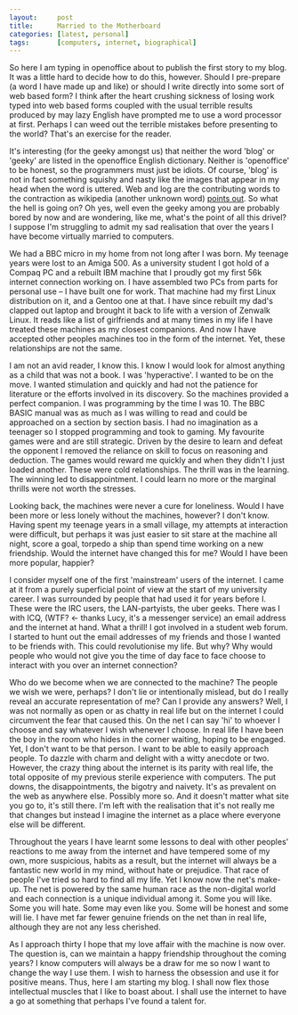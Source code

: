 ```yaml
---
layout:     post
title:      Married to the Motherboard
categories: [latest, personal]
tags:       [computers, internet, biographical]
---
```


So here I am typing in openoffice about to publish the first story to my blog. It was a little hard to decide how to do this, however. Should I pre-prepare (a word I have made up and like) or should I write directly into some sort of web based form? I think after the heart crushing sickness of losing work typed into web based forms coupled with the usual terrible results produced by may lazy English have prompted me to use a word processor at first. Perhaps I can weed out the terrible mistakes before presenting to the world? That's an exercise for the reader.

It's interesting (for the geeky amongst us) that neither the word 'blog' or 'geeky' are listed in the openoffice English dictionary. Neither is 'openoffice' to be honest, so the programmers must just be idiots. Of course, 'blog' is not in fact something squishy and nasty like the images that appear in my head when the word is uttered. Web and log are the contributing words to the contraction as wikipedia (another unknown word) [points out](https://en.wikipedia.org/wiki/Blog). So what the hell is going on? Oh yes, well even the geeky among you are probably bored by now and are wondering, like me, what's the point of all this drivel? I suppose I'm struggling to admit my sad realisation that over the years I have become virtually married to computers.

We had a BBC micro in my home from not long after I was born. My teenage years were lost to an Amiga 500. As a university student I got hold of a Compaq PC and a rebuilt IBM machine that I proudly got my first 56k internet connection working on. I have assembled two PCs from parts for personal use – I have built one for work. That machine had my first Linux distribution on it, and a Gentoo one at that. I have since rebuilt my dad's clapped out laptop and brought it back to life with a version of Zenwalk Linux. It reads like a list of girlfriends and at many times in my life I have treated these machines as my closest companions. And now I have accepted other peoples machines too in the form of the internet. Yet, these relationships are not the same.

I am not an avid reader, I know this. I know I would look for almost anything as a child that was not a book. I was 'hyperactive'. I wanted to be on the move. I wanted stimulation and quickly and had not the patience for literature or the efforts involved in its discovery. So the machines provided a perfect companion. I was programming by the time I was 10. The BBC BASIC manual was as much as I was willing to read and could be approached on a section by section basis. I had no imagination as a teenager so I stopped programming and took to gaming. My favourite games were and are still strategic. Driven by the desire to learn and defeat the opponent I removed the reliance on skill to focus on reasoning and deduction. The games would reward me quickly and when they didn't I just loaded another. These were cold relationships. The thrill was in the learning. The winning led to disappointment. I could learn no more or the marginal thrills were not worth the stresses.

Looking back, the machines were never a cure for loneliness. Would I have been more or less lonely without the machines, however? I don't know. Having spent my teenage years in a small village, my attempts at interaction were difficult, but perhaps it was just easier to sit stare at the machine all night, score a goal, torpedo a ship than spend time working on a new friendship. Would the internet have changed this for me? Would I have been more popular, happier?

I consider myself one of the first 'mainstream' users of the internet. I came at it from a purely superficial point of view at the start of my university career. I was surrounded by people that had used it for years before I. These were the IRC users, the LAN-partyists, the uber geeks. There was I with ICQ, (WTF? <- thanks Lucy, it's a messenger service) an email address and the internet at hand. What a thrill! I got involved in a student web forum. I started to hunt out the email addresses of my friends and those I wanted to be friends with. This could revolutionise my life. But why? Why would people who would not give you the time of day face to face choose to interact with you over an internet connection?

Who do we become when we are connected to the machine? The people we wish we were, perhaps? I don't lie or intentionally mislead, but do I really reveal an accurate representation of me? Can I provide any answers? Well, I was not normally as open or as chatty in real life but on the internet I could circumvent the fear that caused this. On the net I can say 'hi' to whoever I choose and say whatever I wish whenever I choose. In real life I have been the boy in the room who hides in the corner waiting, hoping to be engaged. Yet, I don't want to be that person. I want to be able to easily approach people. To dazzle with charm and delight with a witty anecdote or two. However, the crazy thing about the internet is its parity with real life, the total opposite of my previous sterile experience with computers. The put downs, the disappointments, the bigotry and naivety. It's as prevalent on the web as anywhere else. Possibly more so. And it doesn't matter what site you go to, it's still there. I'm left with the realisation that it's not really me that changes but instead I imagine the internet as a place where everyone else will be different.

Throughout the years I have learnt some lessons to deal with other peoples' reactions to me away from the internet and have tempered some of my own, more suspicious, habits as a result, but the internet will always be a fantastic new world in my mind, without hate or prejudice. That race of people I've tried so hard to find all my life. Yet I know now the net's make-up. The net is powered by the same human race as the non-digital world and each connection is a unique individual among it. Some you will like. Some you will hate. Some may even like you. Some will be honest and some will lie. I have met far fewer genuine friends on the net than in real life, although they are not any less cherished.

As I approach thirty I hope that my love affair with the machine is now over. The question is, can we maintain a happy friendship throughout the coming years? I know computers will always be a draw for me so now I want to change the way I use them. I wish to harness the obsession and use it for positive means. Thus, here I am starting my blog. I shall now flex those intellectual muscles that I like to boast about. I shall use the internet to have a go at something that perhaps I've found a talent for.
